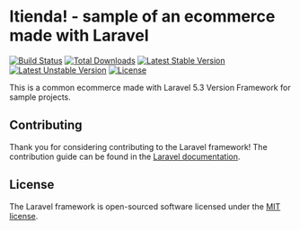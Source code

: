 # Itienda! - sample of an ecommerce made with Laravel

[![Build Status](https://travis-ci.org/laravel/framework.svg)](https://travis-ci.org/laravel/framework)
[![Total Downloads](https://poser.pugx.org/laravel/framework/d/total.svg)](https://packagist.org/packages/laravel/framework)
[![Latest Stable Version](https://poser.pugx.org/laravel/framework/v/stable.svg)](https://packagist.org/packages/laravel/framework)
[![Latest Unstable Version](https://poser.pugx.org/laravel/framework/v/unstable.svg)](https://packagist.org/packages/laravel/framework)
[![License](https://poser.pugx.org/laravel/framework/license.svg)](https://packagist.org/packages/laravel/framework)

This is a common ecommerce made with Laravel 5.3 Version Framework for sample  projects.

## Contributing

Thank you for considering contributing to the Laravel framework! The contribution guide can be found in the [Laravel documentation](http://laravel.com/docs/contributions).


## License

The Laravel framework is open-sourced software licensed under the [MIT license](http://opensource.org/licenses/MIT).
